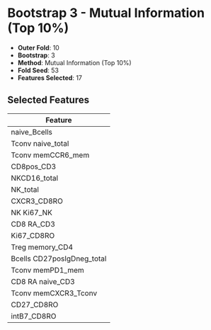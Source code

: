 # Bootstrap 3 - Mutual Information (Top 10%)

- **Outer Fold**: 10
- **Bootstrap**: 3
- **Method**: Mutual Information (Top 10%)
- **Fold Seed**: 53
- **Features Selected**: 17

## Selected Features

| Feature |
|---------|
| naive_Bcells |
| Tconv naive_total |
| Tconv memCCR6_mem |
| CD8pos_CD3 |
| NKCD16_total |
| NK_total |
| CXCR3_CD8RO |
| NK Ki67_NK |
| CD8 RA_CD3 |
| Ki67_CD8RO |
| Treg memory_CD4 |
| Bcells CD27posIgDneg_total |
| Tconv memPD1_mem |
| CD8 RA naive_CD3 |
| Tconv memCXCR3_Tconv |
| CD27_CD8RO |
| intB7_CD8RO |
